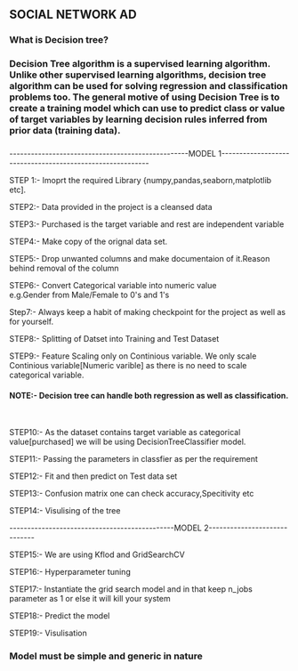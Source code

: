 <h2>SOCIAL NETWORK AD</h2>

<h3>What is Decision tree?<h3>
  
Decision Tree algorithm is a supervised learning algorithm. Unlike other supervised learning algorithms, decision tree algorithm can be used for solving regression and classification problems too. The general motive of using Decision Tree is to create a training model which can use to predict class or value of target variables by learning decision rules inferred from prior data (training data).</br><h3></h3>

--------------------------------------------------MODEL 1----------------------------------------------------------</br>
  
STEP 1:- Imoprt the required Library {numpy,pandas,seaborn,matplotlib etc].</br>

STEP2:- Data provided in the project is a cleansed data</br>

STEP3:- Purchased is the target variable and rest are independent variable </br>

STEP4:- Make copy of the orignal data set.</br>

STEP5:- Drop unwanted columns and make documentaion of it.Reason behind removal of the column</br>

STEP6:- Convert Categorical variable into numeric value </br>
e.g.Gender from Male/Female to 0's and 1's

Step7:- Always keep a habit of making checkpoint for the project as well as for yourself.</br>  

STEP8:- Splitting of Datset into Training and Test Dataset</br>

STEP9:- Feature Scaling only on Continious variable. We only scale Continious variable[Numeric varible] as there is no need to scale categorical variable.</br> 

<h4>NOTE:- Decision tree can handle both regression as well as classification.</h4></br>

STEP10:- As the dataset contains target variable as categorical value[purchased] we will be using DecisionTreeClassifier model.</br>

STEP11:- Passing the parameters in classfier as per the requirement</br>

STEP12:- Fit and then predict on Test data set</br>

STEP13:- Confusion matrix one can check accuracy,Specitivity etc</br>

STEP14:- Visulising of the tree</br>

----------------------------------------------MODEL 2-----------------------------</br>

STEP15:- We are using Kflod and GridSearchCV</br>

STEP16:- Hyperparameter tuning</br>

STEP17:- Instantiate the grid search model and in that keep n_jobs parameter as 1 or else it will kill your system</br>

STEP18:- Predict the model</br>

STEP19:- Visulisation


<h3>Model must be simple and generic in nature</h3>
 
